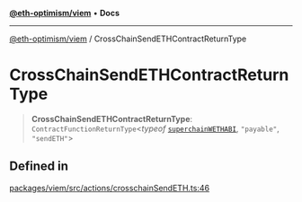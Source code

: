 [**@eth-optimism/viem**](../README.md) • **Docs**

***

[@eth-optimism/viem](../README.md) / CrossChainSendETHContractReturnType

# CrossChainSendETHContractReturnType

> **CrossChainSendETHContractReturnType**: `ContractFunctionReturnType`\<*typeof* [`superchainWETHABI`](../variables/superchainWETHABI.md), `"payable"`, `"sendETH"`\>

## Defined in

[packages/viem/src/actions/crosschainSendETH.ts:46](https://github.com/ethereum-optimism/ecosystem/blob/1d855f26d1024617b154d28d909dbc33a421f5de/packages/viem/src/actions/crosschainSendETH.ts#L46)
